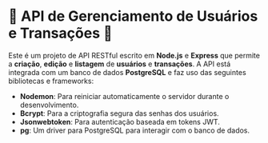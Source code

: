 # 🌟 API de Gerenciamento de Usuários e Transações 🌟

Este é um projeto de API RESTful escrito em **Node.js** e **Express** que permite a **criação**, **edição** e **listagem** de **usuários** e **transações**. A API está integrada com um banco de dados **PostgreSQL** e faz uso das seguintes bibliotecas e frameworks:

- **Nodemon**: Para reiniciar automaticamente o servidor durante o desenvolvimento.
- **Bcrypt**: Para a criptografia segura das senhas dos usuários.
- **Jsonwebtoken**: Para autenticação baseada em tokens JWT.
- **pg**: Um driver para PostgreSQL para interagir com o banco de dados.


